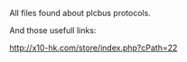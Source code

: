 All files found about plcbus protocols.

And those usefull links:

http://x10-hk.com/store/index.php?cPath=22
